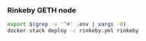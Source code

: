### Rinkeby GETH node

```bash
export $(grep -v '^#' .env | xargs -0)
docker stack deploy -c rinkeby.yml rinkeby
```
